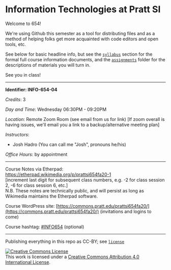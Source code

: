 #  Information Technologies at Pratt SI

Welcome to 654!  

We're using Github this semester as a tool for distributing files and as a method of helping folks get more acquainted with code editors and open tools, etc.

See below for basic headline info, but see the [`syllabus`](syllabus) section for the formal full course information documents, and the [`assignments`](assignments) folder for the descriptions of materials you will turn in.  

See you in class!  

---

**Identifier: INFO-654-04**  

*Credits*: 3  

*Day and Time*: Wednesday 06:30PM - 09:20PM  

*Location*: Remote Zoom Room (see email from us for link)
[If zoom overall is having issues, we'll email you a link to a backup/alternative meeting plan]

*Instructors*:  
- Josh Hadro (You can call me "Josh", pronouns he/his)

*Office Hours*: by appointment  

---

Course Notes via Etherpad: <https://etherpad.wikimedia.org/p/prattsi654fa20-1>  
\[increment last digit for subsequent class numbers, e.g. -2 for class
session 2, -6 for class session 6, etc.\]  
N.B. These notes are technically public, and will persist as long as Wikimedia maintains the Etherpad software.

Course WordPress site:   [https://commons.pratt.edu/prattsi654fa20/](https://commons.pratt.edu/prattsi654fa20/) (invitations and logins to come)

Course hashtag: [#INFO654](https://twitter.com/search?f=tweets&q=%23info654&src=typd) (optional)

---
Publishing everything in this repo as CC-BY; see [`license`](license.md)

<a rel="license" href="http://creativecommons.org/licenses/by/4.0/"><img alt="Creative Commons License" style="border-width:0" src="https://i.creativecommons.org/l/by/4.0/88x31.png" /></a><br />This work is licensed under a <a rel="license" href="http://creativecommons.org/licenses/by/4.0/">Creative Commons Attribution 4.0 International License</a>.
